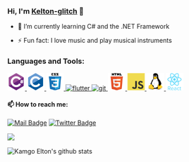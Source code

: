 ### Hi, I'm <a href="https://github.com/kelton-glitch">Kelton-glitch</a> 👋

- 🌱 I’m currently learning C# and the .NET Framework

- ⚡ Fun fact: I love music and play musical instruments

<h3 align="left">Languages and Tools:</h3>
<p align="left">
<a href = "https://learn.microsoft.com/en-us/dotnet/csharp/" target="_blank" rel="noreferrer"> <img src = "https://github.com/devicons/devicon/blob/master/icons/csharp/csharp-original.svg" alt="csharp" width ="40" height="40"/> </a>
 <a href="https://www.cprogramming.com/" target="_blank" rel="noreferrer"> <img src="https://raw.githubusercontent.com/devicons/devicon/master/icons/c/c-original.svg" alt="c" width="40" height="40"/> </a> 
 <a href="https://www.w3schools.com/css/" target="_blank" rel="noreferrer"> <img src="https://raw.githubusercontent.com/devicons/devicon/master/icons/css3/css3-original-wordmark.svg" alt="css3" width="40" height="40"/> </a> 
 <a href="https://flutter.dev" target="_blank" rel="noreferrer"> <img src="https://www.vectorlogo.zone/logos/flutterio/flutterio-icon.svg" alt="flutter" width="40" height="40"/> </a> 
 <a href="https://git-scm.com/" target="_blank" rel="noreferrer"> <img src="https://www.vectorlogo.zone/logos/git-scm/git-scm-icon.svg" alt="git" width="40" height="40"/> </a> 
 <a href="https://www.w3.org/html/" target="_blank" rel="noreferrer"> <img src="https://raw.githubusercontent.com/devicons/devicon/master/icons/html5/html5-original-wordmark.svg" alt="html5" width="40" height="40"/> </a> 
 <a href="https://developer.mozilla.org/en-US/docs/Web/JavaScript" target="_blank" rel="noreferrer"> <img src="https://raw.githubusercontent.com/devicons/devicon/master/icons/javascript/javascript-original.svg" alt="javascript" width="40" height="40"/> </a> 
 <a href="https://www.linux.org/" target="_blank" rel="noreferrer"> <img src="https://raw.githubusercontent.com/devicons/devicon/master/icons/linux/linux-original.svg" alt="linux" width="40" height="40"/> </a> 
 <a href="https://reactjs.org/" target="_blank" rel="noreferrer"> <img src="https://raw.githubusercontent.com/devicons/devicon/master/icons/react/react-original-wordmark.svg" alt="react" width="40" height="40"/> </a> 
</p>


#### 📫 How to reach me: 


[![Mail Badge](https://img.shields.io/badge/-kelton-c0392b?style=flat&labelColor=c0392b&logo=gmail&logoColor=white)](mailto:kamgoelton89@gmail.com)
[![Twitter Badge](https://img.shields.io/badge/-@kelton194-1ca0f1?style=flat&labelColor=1ca0f1&logo=twitter&logoColor=white&link=https://twitter.com/kelton194)](https://twitter.com/kelton194/) 


<!--# Stats (OpenSource activity)-->
<p><img align="center" src="https://github-readme-stats.vercel.app/api/top-langs/?username=kelton-glitch&layout=compact&theme=dark&hide_border=false" /></p>
<p><img align="center" src="https://github-readme-stats.vercel.app/api?username=kelton-glitch&show_icons=true&include_all_commits=true&count_private=true&layout=compact&theme=dark&hide_border=false&border_radius=2&hide=contribs" alt="Kamgo Elton's github stats" /></p>
